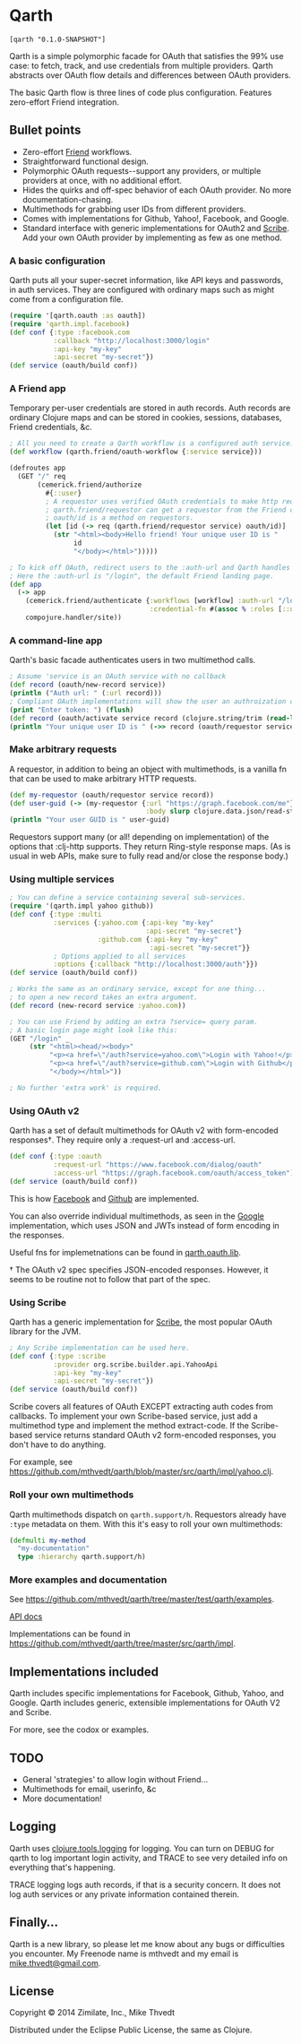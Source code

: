 # Qarth

```
[qarth "0.1.0-SNAPSHOT"]
```

Qarth is a simple polymorphic facade for OAuth that satisfies the 99% use case:
to fetch, track, and use credentials from multiple providers. Qarth abstracts over OAuth flow details and differences between OAuth providers.

The basic Qarth flow is three lines of code plus configuration.
Features zero-effort Friend integration.

## Bullet points

* Zero-effort [Friend](https://github.com/cemerick/friend) workflows.
* Straightforward functional design.
* Polymorphic OAuth requests--support any providers,
or multiple providers at once, with no
additional effort.
* Hides the quirks and off-spec behavior of each OAuth provider.
No more documentation-chasing.
* Multimethods for grabbing user IDs from different providers.
* Comes with implementations for Github, Yahoo!, Facebook, and Google.
* Standard interface with generic implementations for OAuth2 and
[Scribe](https://github.com/fernandezpablo85/scribe-java).
Add your own OAuth provider by implementing as few as one method.

### A basic configuration

Qarth puts all your super-secret information, like API keys and passwords,
in auth services. They are configured with ordinary maps such as might come
from a configuration file.

```clojure
(require '[qarth.oauth :as oauth])
(require 'qarth.impl.facebook)
(def conf {:type :facebook.com
           :callback "http://localhost:3000/login"
           :api-key "my-key"
           :api-secret "my-secret"})
(def service (oauth/build conf))
```

### A Friend app

Temporary per-user credentials are stored in auth records.
Auth records are ordinary Clojure maps
and can be stored in cookies, sessions, databases, Friend credentials, &c.

```clojure
; All you need to create a Qarth workflow is a configured auth service.
(def workflow (qarth.friend/oauth-workflow {:service service}))

(defroutes app
  (GET "/" req
       (cemerick.friend/authorize
         #{::user}
         ; A requestor uses verified OAuth credentials to make http requests.
         ; qarth.friend/requestor can get a requestor from the Friend credentials.
         ; oauth/id is a method on requestors.
         (let [id (-> req (qarth.friend/requestor service) oauth/id)]
           (str "<html><body>Hello friend! Your unique user ID is "
                id
                "</body></html>")))))

; To kick off OAuth, redirect users to the :auth-url and Qarth handles the rest.
; Here the :auth-url is "/login", the default Friend landing page.
(def app
  (-> app
    (cemerick.friend/authenticate {:workflows [workflow] :auth-url "/login"
                                   :credential-fn #(assoc % :roles [::user])})
    compojure.handler/site))
```

### A command-line app

Qarth's basic facade authenticates users in two multimethod calls.

```clojure
; Assume 'service is an OAuth service with no callback
(def record (oauth/new-record service))
(println ("Auth url: " (:url record)))
; Compliant OAuth implementations will show the user an authroization code.
(print "Enter token: ") (flush)
(def record (oauth/activate service record (clojure.string/trim (read-line))))
(println "Your unique user ID is " (->> record (oauth/requestor service) oauth/id))
```

### Make arbitrary requests

A requestor, in addition to being an object with multimethods,
is a vanilla fn that can be used to make arbitrary HTTP requests.

```clojure
(def my-requestor (oauth/requestor service record))
(def user-guid (-> (my-requestor {:url "https://graph.facebook.com/me"})
                                  :body slurp clojure.data.json/read-str (get :id)))
(println "Your user GUID is " user-guid)
```

Requestors support many (or all! depending on implementation)
of the options that :clj-http supports. They return Ring-style response maps.
(As is usual in web APIs, make sure to fully read and/or close the response body.)

### Using multiple services

```clojure
; You can define a service containing several sub-services.
(require '(qarth.impl yahoo github))
(def conf {:type :multi
           :services {:yahoo.com {:api-key "my-key"
                                  :api-secret "my-secret"}
                      :github.com {:api-key "my-key"
                                   :api-secret "my-secret"}}
           ; Options applied to all services
           :options {:callback "http://localhost:3000/auth"}})
(def service (oauth/build conf))

; Works the same as an ordinary service, except for one thing...
; to open a new record takes an extra argument.
(def record (new-record service :yahoo.com))

; You can use Friend by adding an extra ?service= query param.
; A basic login page might look like this:
(GET "/login" _
     (str "<html><head/><body>"
          "<p><a href=\"/auth?service=yahoo.com\">Login with Yahoo!</p>"
          "<p><a href=\"/auth?service=github.com\">Login with Github</p>"
          "</body></html>"))

; No further 'extra work' is required.
```

### Using OAuth v2

Qarth has a set of default multimethods for OAuth v2 with form-encoded responses†.
They require only a :request-url and :access-url.

```clojure
(def conf {:type :oauth
           :request-url "https://www.facebook.com/dialog/oauth"
           :access-url "https://graph.facebook.com/oauth/access_token"))}
(def service (oauth/build conf))
```

This is how
[Facebook](https://github.com/mthvedt/qarth/blob/master/src/qarth/impl/facebook.clj)
and [Github](https://github.com/mthvedt/qarth/blob/master/src/qarth/impl/github.clj)
are implemented.

You can also override individual multimethods, as seen in the
[Google](https://github.com/mthvedt/qarth/blob/master/src/qarth/impl/google.clj)
implementation, which uses JSON and JWTs instead of form encoding in the responses.

Useful fns for implemetnations can be found in [qarth.oauth.lib](https://mthvedt.github.io/qarth/doc/codox/qarth.oauth.lib.html).

† The OAuth v2 spec specifies JSON-encoded responses. However,
it seems to be routine not to follow that part of the spec.

### Using Scribe

Qarth has a generic implementation for
[Scribe](https://github.com/fernandezpablo85/scribe-java),
the most popular OAuth library for the JVM.

```clojure
; Any Scribe implementation can be used here.
(def conf {:type :scribe
           :provider org.scribe.builder.api.YahooApi
           :api-key "my-key"
           :api-secret "my-secret"})
(def service (oauth/build conf))
```

Scribe covers all features of OAuth EXCEPT extracting auth codes from callbacks.
To implement your own Scribe-based service, just add a multimethod type
and implement the method extract-code. If the Scribe-based service
returns standard OAuth v2 form-encoded responses, you don't have to do anything.

For example, see
https://github.com/mthvedt/qarth/blob/master/src/qarth/impl/yahoo.clj.

### Roll your own multimethods

Qarth multimethods dispatch on `qarth.support/h`. Requestors
already have `:type` metadata on them. With this it's easy to roll
your own multimethods:

```clojure
(defmulti my-method
  "my-documentation"
  type :hierarchy qarth.support/h)
```

### More examples and documentation

See https://github.com/mthvedt/qarth/tree/master/test/qarth/examples.

[API docs](http://mthvedt.github.io/qarth/doc/codox)

Implementations can be found in
https://github.com/mthvedt/qarth/tree/master/src/qarth/impl.

## Implementations included

Qarth includes specific implementations for Facebook, Github, Yahoo, and Google.
Qarth includes generic, extensible implementations for OAuth V2 and Scribe.

For more, see the codox or examples.

## TODO

* General 'strategies' to allow login without Friend...
* Multimethods for email, userinfo, &c
* More documentation!

## Logging

Qarth uses [clojure.tools.logging](https://github.com/clojure/tools.logging)
for logging. You can turn on DEBUG for qarth to log important login activity,
and TRACE to see very detailed info on everything that's happening.

TRACE logging logs auth records, if that is a security concern. It does not
log auth services or any private information contained therein.

## Finally…

Qarth is a new library, so please let me know about any bugs or difficulties you encounter. My Freenode name is mthvedt and my email is mike.thvedt@gmail.com.

## License

Copyright © 2014 Zimilate, Inc., Mike Thvedt

Distributed under the Eclipse Public License, the same as Clojure.
